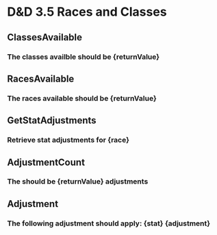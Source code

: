 # D&D 3.5 Races and Classes

## ClassesAvailable
### The classes availble should be {returnValue}

## RacesAvailable
### The races available should be {returnValue}

## GetStatAdjustments
### Retrieve stat adjustments for {race}

## AdjustmentCount
### The should be {returnValue} adjustments

## Adjustment
### The following adjustment should apply: {stat} {adjustment}